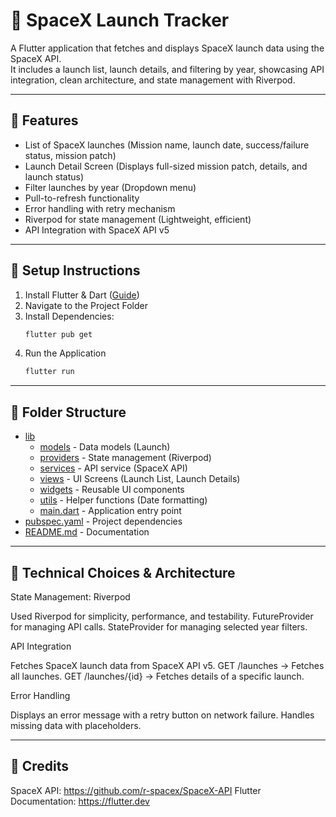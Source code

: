 # 🚀 SpaceX Launch Tracker

A Flutter application that fetches and displays SpaceX launch data using the SpaceX API.  
It includes a launch list, launch details, and filtering by year, showcasing API integration, clean architecture, and state management with Riverpod.

---

## 📌 Features
- List of SpaceX launches (Mission name, launch date, success/failure status, mission patch)
- Launch Detail Screen (Displays full-sized mission patch, details, and launch status)
- Filter launches by year (Dropdown menu)
- Pull-to-refresh functionality
- Error handling with retry mechanism
- Riverpod for state management (Lightweight, efficient)
- API Integration with SpaceX API v5

---

## 📌 Setup Instructions

1. Install Flutter & Dart ([Guide](https://docs.flutter.dev/get-started/install))
2. Navigate to the Project Folder
3. Install Dependencies:
   ```sh
   flutter pub get
4. Run the Application
   ```sh
   flutter run

---

## 📌 Folder Structure

* [lib](./lib)
   * [models](./lib/models) - Data models (Launch)
   * [providers](./lib/providers) - State management (Riverpod)
   * [services](./lib/services) - API service (SpaceX API)
   * [views](./lib/views) - UI Screens (Launch List, Launch Details)
   * [widgets](./lib/widgets) - Reusable UI components
   * [utils](./lib/utils) - Helper functions (Date formatting)
   * [main.dart](./lib/main.dart) - Application entry point
* [pubspec.yaml](./pubspec.yaml) - Project dependencies
* [README.md](./README.md) - Documentation

---

## 📌 Technical Choices & Architecture

State Management: Riverpod

Used Riverpod for simplicity, performance, and testability.
FutureProvider for managing API calls.
StateProvider for managing selected year filters.

API Integration

Fetches SpaceX launch data from SpaceX API v5.
GET /launches → Fetches all launches.
GET /launches/{id} → Fetches details of a specific launch.

Error Handling

Displays an error message with a retry button on network failure.
Handles missing data with placeholders.

---

## 📌 Credits

SpaceX API: https://github.com/r-spacex/SpaceX-API
Flutter Documentation: https://flutter.dev
